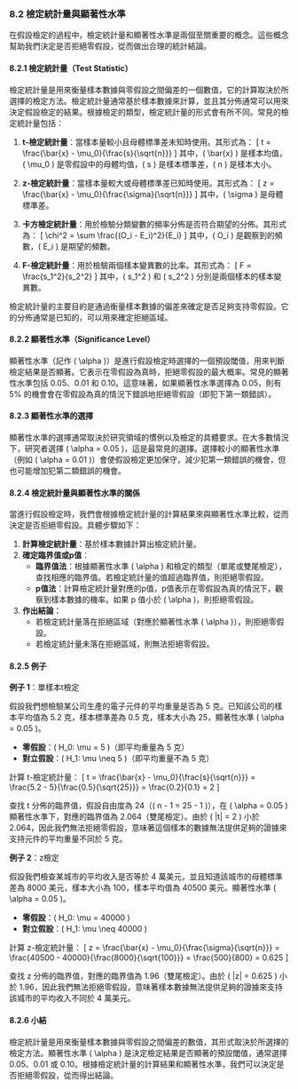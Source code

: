 ### 8.2 檢定統計量與顯著性水準

在假設檢定的過程中，檢定統計量和顯著性水準是兩個至關重要的概念。這些概念幫助我們決定是否拒絕零假設，從而做出合理的統計結論。

#### 8.2.1 檢定統計量（Test Statistic）

檢定統計量是用來衡量樣本數據與零假設之間偏差的一個數值，它的計算取決於所選擇的檢定方法。檢定統計量通常基於樣本數據來計算，並且其分佈通常可以用來決定假設檢定的結果。根據檢定的類型，檢定統計量的形式會有所不同。常見的檢定統計量包括：

1. **t-檢定統計量**：當樣本量較小且母體標準差未知時使用。其形式為：
   \[
   t = \frac{\bar{x} - \mu_0}{\frac{s}{\sqrt{n}}}
   \]
   其中，\( \bar{x} \) 是樣本均值，\( \mu_0 \) 是零假設中的母體均值，\( s \) 是樣本標準差，\( n \) 是樣本大小。

2. **z-檢定統計量**：當樣本量較大或母體標準差已知時使用。其形式為：
   \[
   z = \frac{\bar{x} - \mu_0}{\frac{\sigma}{\sqrt{n}}}
   \]
   其中，\( \sigma \) 是母體標準差。

3. **卡方檢定統計量**：用於檢驗分類變數的頻率分佈是否符合期望的分佈。其形式為：
   \[
   \chi^2 = \sum \frac{(O_i - E_i)^2}{E_i}
   \]
   其中，\( O_i \) 是觀察到的頻數，\( E_i \) 是期望的頻數。

4. **F-檢定統計量**：用於檢驗兩個樣本變異數的比率。其形式為：
   \[
   F = \frac{s_1^2}{s_2^2}
   \]
   其中，\( s_1^2 \) 和 \( s_2^2 \) 分別是兩個樣本的樣本變異數。

檢定統計量的主要目的是通過衡量樣本數據的偏差來確定是否足夠支持零假設。它的分佈通常是已知的，可以用來確定拒絕區域。

#### 8.2.2 顯著性水準（Significance Level）

顯著性水準（記作 \( \alpha \)）是進行假設檢定時選擇的一個預設閾值，用來判斷檢定結果是否顯著。它表示在零假設為真時，拒絕零假設的最大概率。常見的顯著性水準包括 0.05、0.01 和 0.10。這意味著，如果顯著性水準選擇為 0.05，則有 5% 的機會會在零假設為真的情況下錯誤地拒絕零假設（即犯下第一類錯誤）。

#### 8.2.3 顯著性水準的選擇

顯著性水準的選擇通常取決於研究領域的慣例以及檢定的具體要求。在大多數情況下，研究者選擇 \( \alpha = 0.05 \)，這是最常見的選擇。選擇較小的顯著性水準（例如 \( \alpha = 0.01 \)）會使假設檢定更加保守，減少犯第一類錯誤的機會，但也可能增加犯第二類錯誤的機會。

#### 8.2.4 檢定統計量與顯著性水準的關係

當進行假設檢定時，我們會根據檢定統計量的計算結果來與顯著性水準比較，從而決定是否拒絕零假設。具體步驟如下：

1. **計算檢定統計量**：基於樣本數據計算出檢定統計量。
2. **確定臨界值或p值**：
   - **臨界值法**：根據顯著性水準 \( \alpha \) 和檢定的類型（單尾或雙尾檢定），查找相應的臨界值。若檢定統計量的值超過臨界值，則拒絕零假設。
   - **p值法**：計算檢定統計量對應的p值，p值表示在零假設為真的情況下，觀察到樣本數據的機率。如果 p 值小於 \( \alpha \)，則拒絕零假設。
3. **作出結論**：
   - 若檢定統計量落在拒絕區域（對應於顯著性水準 \( \alpha \)），則拒絕零假設。
   - 若檢定統計量未落在拒絕區域，則無法拒絕零假設。

#### 8.2.5 例子

**例子 1**：單樣本t檢定

假設我們想檢驗某公司生產的電子元件的平均重量是否為 5 克。已知該公司的樣本平均值為 5.2 克，樣本標準差為 0.5 克，樣本大小為 25，顯著性水準 \( \alpha = 0.05 \)。

- **零假設**：\( H_0: \mu = 5 \)（即平均重量為 5 克）
- **對立假設**：\( H_1: \mu \neq 5 \)（即平均重量不為 5 克）

計算 t-檢定統計量：
\[
t = \frac{\bar{x} - \mu_0}{\frac{s}{\sqrt{n}}} = \frac{5.2 - 5}{\frac{0.5}{\sqrt{25}}} = \frac{0.2}{0.1} = 2
\]

查找 t 分佈的臨界值，假設自由度為 24（\( n - 1 = 25 - 1 \)），在 \( \alpha = 0.05 \) 顯著性水準下，對應的臨界值為 2.064（雙尾檢定）。由於 \( |t| = 2 \) 小於 2.064，因此我們無法拒絕零假設，意味著這個樣本的數據無法提供足夠的證據來支持元件的平均重量不同於 5 克。

**例子 2**：z檢定

假設我們檢查某城市的平均收入是否等於 4 萬美元，並且知道該城市的母體標準差為 8000 美元，樣本大小為 100，樣本平均值為 40500 美元。顯著性水準 \( \alpha = 0.05 \)。

- **零假設**：\( H_0: \mu = 40000 \)
- **對立假設**：\( H_1: \mu \neq 40000 \)

計算 z-檢定統計量：
\[
z = \frac{\bar{x} - \mu_0}{\frac{\sigma}{\sqrt{n}}} = \frac{40500 - 40000}{\frac{8000}{\sqrt{100}}} = \frac{500}{800} = 0.625
\]

查找 z 分佈的臨界值，對應的臨界值為 1.96（雙尾檢定）。由於 \( |z| = 0.625 \) 小於 1.96，因此我們無法拒絕零假設，意味著樣本數據無法提供足夠的證據來支持該城市的平均收入不同於 4 萬美元。

#### 8.2.6 小結

檢定統計量是用來衡量樣本數據與零假設之間偏差的數值，其形式取決於所選擇的檢定方法。顯著性水準 \( \alpha \) 是決定檢定結果是否顯著的預設閾值，通常選擇 0.05、0.01 或 0.10。根據檢定統計量的計算結果和顯著性水準，我們可以決定是否拒絕零假設，從而得出結論。